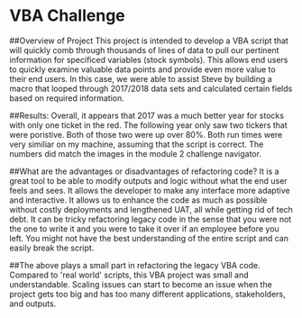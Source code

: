 # VBA Challenge

##Overview of Project
This project is intended to develop a VBA script that will quickly comb through thousands of lines of data to pull 
our pertinent information for specificed variables (stock symbols). This allows end users to quickly examine valuable data points and provide even more
value to their end users. In this case, we were able to assist Steve by building a macro that looped through 2017/2018 data sets and calculated certain fields based on required information.


##Results: Overall, it appears that 2017 was a much better year for stocks with only one ticket in the red.
The following year only saw two tickers that were poristive.  Both of those two were up over 80%.  Both run times were very similiar on my machine,
assuming that the script is correct.  The numbers did match the images in the module 2 challenge navigator.  

##What are the advantages or disadvantages of refactoring code?
It is a great tool to be able to modify outputs and logic without what the end user feels and sees.  It allows the developer to make 
any interface more adaptive and interactive.  It allows us to enhance the code as much as possible without costly deployments and lengthened UAT, all while
getting rid of tech debt.  It can be tricky refactoring legacy code in the sense that you were not the one to write it 
and you were to take it over if an employee before you left.  You might not have the best understanding of the entire script and can easily break
the script.  

##The above plays a small part in refactoring the legacy VBA code. Compared to 'real world' scripts, this VBA project was small and understandable.
Scaling issues can start to become an issue when the project gets too big and has too many different applications, stakeholders, and outputs.